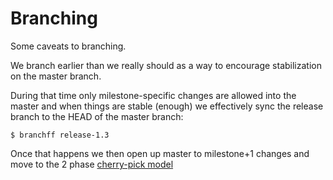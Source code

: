 # Branching

Some caveats to branching.

We branch earlier than we really should as a way to encourage stabilization
on the master branch.

During that time only milestone-specific changes are allowed into the
master and when things are stable (enough) we effectively sync the
release branch to the HEAD of the master branch:

```
$ branchff release-1.3
```

Once that happens we then open up master to milestone+1 changes
and move to the 2 phase [cherry-pick model](https://github.com/kubernetes/kubernetes/blob/master/docs/devel/cherry-picks.md)
